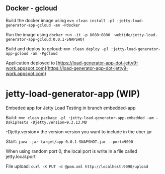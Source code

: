 ## Docker - gcloud

Build the docker image using `mvn clean install -pl :jetty-load-generator-app-gcloud -am -Pdocker`

Run the image using `docker run -it -p 8080:8080  webtide/jetty-load-generator-app-gcloud:0.0.1-SNAPSHOT`

Build and deploy to gcloud: `mvn clean deploy -pl :jetty-load-generator-app-gcloud -am -Pgcloud`

Application deployed to [https://load-generator-app-dot-jetty9-work.appspot.com](https://load-generator-app-dot-jetty9-work.appspot.com)

# jetty-load-generator-app (WIP)

Embeded app for Jetty Load Testing in branch embedded-app

Build: `mvn clean package -pl :jetty-load-generator-app-embedded -am -DskipTests -Djetty.version=9.3.13.M0`

-Djetty.version= the version version you want to include in the uber jar

Start: `java -jar target/app-0.0.1-SNAPSHOT.jar --port=9090`

When using random port 0, the local port is write in a file called jetty.local.port

File upload: `curl -X PUT -d @pom.xml http://localhost:9090/upload`





